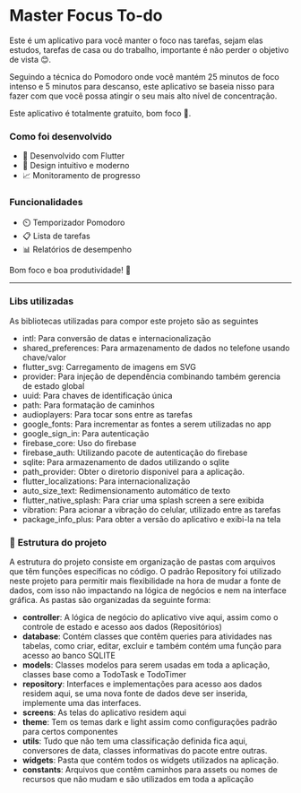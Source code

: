 # Master Focus To-do

Este é um aplicativo para você manter o foco nas tarefas, sejam elas estudos, tarefas de casa
ou do trabalho, importante é não perder o objetivo de vista 😊.

Seguindo a técnica do Pomodoro onde você mantém 25 minutos de foco intenso e 5 minutos para descanso,
este aplicativo se baseia nisso para fazer com que você possa atingir o seu mais alto nível de concentração.

Este aplicativo é totalmente gratuito, bom foco 💪.

### Como foi desenvolvido

- 🚀 Desenvolvido com Flutter
- 🎨 Design intuitivo e moderno
- 📈 Monitoramento de progresso

### Funcionalidades

- ⏲️ Temporizador Pomodoro
- 📋 Lista de tarefas
- 📊 Relatórios de desempenho

Bom foco e boa produtividade! 🚀

---

### Libs utilizadas

As bibliotecas utilizadas para compor este projeto são as seguintes

- intl: Para conversão de datas e internacionalização
- shared_preferences: Para armazenamento de dados no telefone usando chave/valor
- flutter_svg: Carregamento de imagens em SVG
- provider: Para injeção de dependência combinando também gerencia de estado global
- uuid: Para chaves de identificação única
- path: Para formatação de caminhos
- audioplayers: Para tocar sons entre as tarefas
- google_fonts: Para incrementar as fontes a serem utilizadas no app
- google_sign_in: Para autenticação
- firebase_core: Uso do firebase
- firebase_auth: Utilizando pacote de autenticação do firebase
- sqlite: Para armazenamento de dados utilizando o sqlite
- path_provider: Obter o diretorio disponivel para a aplicação.
- flutter_localizations: Para internacionalização
- auto_size_text: Redimensionamento automático de texto
- flutter_native_splash: Para criar uma splash screen a sere exibida
- vibration: Para acionar a vibração do celular, utilizado entre as tarefas
- package_info_plus: Para obter a versão do aplicativo e exibi-la na tela

### 📁 **Estrutura do projeto**

A estrutura do projeto consiste em organização de pastas com arquivos que têm funções específicas no código.
O padrão Repository foi utilizado neste projeto para permitir mais flexibilidade na hora de mudar a fonte de dados,
com isso não impactando na lógica de negócios e nem na interface gráfica. As pastas são organizadas da seguinte forma:

- **controller**: A lógica de negócio do aplicativo vive aqui, assim como o controle de estado e acesso aos dados (Repositórios)
- **database**: Contém classes que contêm queries para atividades nas tabelas, como criar, editar, excluir e também contém uma função para acesso ao banco SQLITE
- **models**: Classes modelos para serem usadas em toda a aplicação, classes base como a TodoTask e TodoTimer
- **repository**: Interfaces e implementações para acesso aos dados residem aqui, se uma nova fonte de dados deve ser inserida, implemente uma das interfaces.
- **screens**: As telas do aplicativo residem aqui
- **theme**: Tem os temas dark e light assim como configurações padrão para certos componentes
- **utils**: Tudo que não tem uma classificação definida fica aqui, conversores de data, classes informativas do pacote entre outras.
- **widgets**: Pasta que contém todos os widgets utilizados na aplicação.
- **constants**: Arquivos que contêm caminhos para assets ou nomes de recursos que não mudam e são utilizados em toda a aplicação
